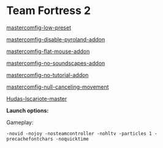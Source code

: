 # Team Fortress 2

[mastercomfig-low-preset](https://github.com/mastercomfig/mastercomfig/releases)

[mastercomfig-disable-pyroland-addon](https://github.com/mastercomfig/mastercomfig/releases)

[mastercomfig-flat-mouse-addon](https://github.com/mastercomfig/mastercomfig/releases)

[mastercomfig-no-soundscapes-addon](https://github.com/mastercomfig/mastercomfig/releases)

[mastercomfig-no-tutorial-addon](https://github.com/mastercomfig/mastercomfig/releases)

[mastercomfig-null-canceling-movement](https://github.com/mastercomfig/mastercomfig/releases)

[Hudas-Iscariote-master](https://github.com/Hypnootize/Hudas-Iscariote)

**Launch options:**

Gameplay:

    -novid -nojoy -nosteamcontroller -nohltv -particles 1 -precachefontchars -noquicktime
